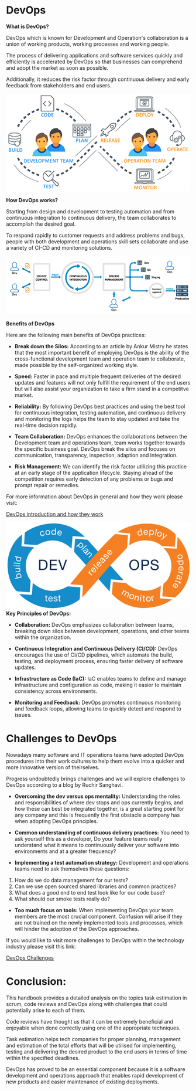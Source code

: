 # DevOps

**What is DevOps?**

DevOps which is known for Development and Operation's collaboration is a union of working products, working processes and working people.

The process of delivering applications and software services quickly and efficiently is accelerated by DevOps so that businesses can comprehend and adopt the market as soon as possible.

Additionally, it reduces the risk factor through continuous delivery and early feedback from stakeholders and end users.

![WhatIsDevOps](pics/devops-whatisdevops.png)





**How DevOps works?**

Starting from design and development to testing automation and from continuous integration to continuous delivery, the team collaborates to accomplish the desired goal.

To respond rapidly to customer requests and address problems and bugs, people with both development and operations skill sets collaborate and use a variety of CI-CD and monitoring solutions.



![Alt text](pics/devops-devopsworks.png)



**Benefits of DevOps**

Here are the following main benefits of DevOps practices:

- **Break down the Silos:** According to an article by Ankur Mistry he states that the most important benefit of employing DevOps is the ability of the cross-functional development team and operation team to collaborate, made possible by the self-organized working style.

- **Speed:** Faster in pace and multiple frequent deliveries of the desired updates and features will not only fulfill the requirement of the end users but will also assist your organization to take a firm stand in a competitve market.

- **Reliability:** By following DevOps best practices and using the best tool for continuous integration, testing automation, and continuous delivery and monitoring the logs helps the team to stay updated and take the real-time decision rapidly.

- **Team Collaboration:** DevOps enhances the collaborations between the Development team and operations team, team works together towards the specific business goal. DevOps break the silos and focuses on communication, transparency, inspection, adaption and integration.

- **Risk Management:** We can identify the risk factor utilizing this practice at an early stage of the application lifecycle. Staying ahead of the competition requires early detection of any problems or bugs and prompt repair or remedies.

For more information about DevOps in general and how they work please visit:

[DevOps introduction and how they work ](https://www.dotnettricks.com/learn/devops/what-is-devops-and-devops-advantages)

![](pics/dev_ops_graphic.jpg)
**Key Principles of DevOps:**

- **Collaboration:** DevOps emphasizes collaboration between teams, breaking down silos between development, operations, and other teams within the organization.

- **Continuous Integration and Continuous Delivery (CI/CD):** DevOps encourages the use of CI/CD pipelines, which automate the build, testing, and deployment process, ensuring faster delivery of software updates.

- **Infrastructure as Code (IaC):** IaC enables teams to define and manage infrastructure and configuration as code, making it easier to maintain consistency across environments.
- **Monitoring and Feedback:** DevOps promotes continuous monitoring and feedback loops, allowing teams to quickly detect and respond to issues.



# Challenges to DevOps

Nowadays many software and IT operations teams have adopted DevOps procedures into their work cultures to help them evolve into a quicker and more innovative version of theirselves.

Progress undoubtedly brings challenges and we will explore challenges to DevOps according to a blog by Ruchir Sanghavi.

- **Overcoming the dev versus ops mentality:** Understanding the roles and responsibilities of where dev stops and ops currently begins, and how these can best be integrated together, is a great starting point for any company and this is frequently the first obstacle a company has when adopting DevOps principles.

- **Common understanding of continuous delivery practices:** You need to ask yourself this as a developer, Do your feature teams really understand what it means to continuously deliver your software into environments and at a greater frequency?

- **Implementing a test automation strategy:** Development and operations teams need to ask themselves these questions:

1. How do we do data management for our tests?
2. Can we use open sourced shared libraries and common practices?
3. What does a good end to end test look like for our code base?
4. What should our smoke tests really do?



- **Too much focus on tools:** When implementing DevOps your team members are the most crucial component. Confusion will arise if they are not trained on the newly implemented tools and processes, which will hinder the adoption of the DevOps approaches.

If you would like to visit more challenges to DevOps within the technology industry please visit this link:

[DevOps Challenges](https://www.contino.io/insights/5-challenges-to-devops-adoption-and-how-to-overcome-them)


# Conclusion:

This handbook provides a detailed analysis on the topics task estimation in scrum, code reviews and DevOps along with challenges that could potentially arise to each of them.

Code reviews have thought us that it can be extremely beneficial and enjoyable when done correctly using one of the appropriate techniques.

Task estimation helps tech companies for proper planning, management and estimation of the total efforts that will be utilised for implementing, testing and delivering the desired product to the end users in terms of time within the specified deadlines.

DevOps has proved to be an essential component because it is a software development and operations approach that enables rapid development of new products and easier maintenance of existing deployments.




